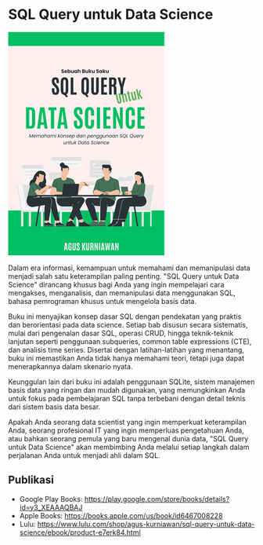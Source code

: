 # SQL Query untuk Data Science

<img src="cover.png"  width="320">

Dalam era informasi, kemampuan untuk memahami dan memanipulasi data menjadi salah satu keterampilan paling penting. "SQL Query untuk Data Science" dirancang khusus bagi Anda yang ingin mempelajari cara mengakses, menganalisis, dan memanipulasi data menggunakan SQL, bahasa pemrograman khusus untuk mengelola basis data.

Buku ini menyajikan konsep dasar SQL dengan pendekatan yang praktis dan berorientasi pada data science. Setiap bab disusun secara sistematis, mulai dari pengenalan dasar SQL, operasi CRUD, hingga teknik-teknik lanjutan seperti penggunaan subqueries, common table expressions (CTE), dan analisis time series. Disertai dengan latihan-latihan yang menantang, buku ini memastikan Anda tidak hanya memahami teori, tetapi juga dapat menerapkannya dalam skenario nyata.

Keunggulan lain dari buku ini adalah penggunaan SQLite, sistem manajemen basis data yang ringan dan mudah digunakan, yang memungkinkan Anda untuk fokus pada pembelajaran SQL tanpa terbebani dengan detail teknis dari sistem basis data besar.

Apakah Anda seorang data scientist yang ingin memperkuat keterampilan Anda, seorang profesional IT yang ingin memperluas pengetahuan Anda, atau bahkan seorang pemula yang baru mengenal dunia data, "SQL Query untuk Data Science" akan membimbing Anda melalui setiap langkah dalam perjalanan Anda untuk menjadi ahli dalam SQL.

## Publikasi

* Google Play Books: https://play.google.com/store/books/details?id=y3_XEAAAQBAJ 
* Apple Books: https://books.apple.com/us/book/id6467008228
* Lulu: https://www.lulu.com/shop/agus-kurniawan/sql-query-untuk-data-science/ebook/product-e7erk84.html

